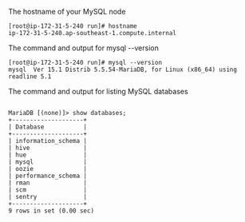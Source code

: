 The hostname of your MySQL node
```
[root@ip-172-31-5-240 run]# hostname
ip-172-31-5-240.ap-southeast-1.compute.internal
```

The command and output for mysql --version
```
[root@ip-172-31-5-240 run]# mysql --version
mysql  Ver 15.1 Distrib 5.5.54-MariaDB, for Linux (x86_64) using readline 5.1
```

The command and output for listing MySQL databases
```

MariaDB [(none)]> show databases;
+--------------------+
| Database           |
+--------------------+
| information_schema |
| hive               |
| hue                |
| mysql              |
| oozie              |
| performance_schema |
| rman               |
| scm                |
| sentry             |
+--------------------+
9 rows in set (0.00 sec)
```
